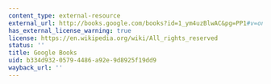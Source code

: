 ```yaml
---
content_type: external-resource
external_url: http://books.google.com/books?id=1_ym4uzBlwAC&pg=PP1#v=onepage
has_external_license_warning: true
license: https://en.wikipedia.org/wiki/All_rights_reserved
status: ''
title: Google Books
uid: b334d932-0579-4486-a92e-9d8925f19dd9
wayback_url: ''
---
```

